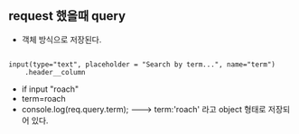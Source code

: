 ## request 했을때 query
* 객체 방식으로 저장된다.
<pre><code>
input(type="text", placeholder = "Search by term...", name="term")
    .header__column
</code></pre>
* if input "roach"
* term=roach
* console.log(req.query.term); ---> term:'roach' 라고 object 형태로 저장되어 있다.